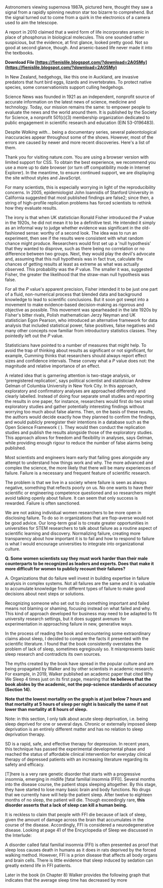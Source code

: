 
 
Astronomers viewing supernova 1987A, pictured here, thought they saw a signal from a rapidly spinning neutron star too bizarre to comprehend. But the signal turned out to come from a quirk in the electronics of a camera used to aim the telescope.
 
A report in 2010 claimed that a weird form of life incorporates arsenic in place of phosphorus in biological molecules. This one sounded rather suspicious, but the evidence, at first glance, looked pretty good. Not so good at second glance, though. And arsenic-based life never made it into the textbooks.
 
**Download File  [https://fienislile.blogspot.com/?download=2A0SMy](https://fienislile.blogspot.com/?download=2A0SMy)**


 
In New Zealand, hedgehogs, like this one in Auckland, are invasive predators that hunt bird eggs, lizards and invertebrates. To protect native species, some conservationists support culling hedgehogs.
 
Science News was founded in 1921 as an independent, nonprofit source of accurate information on the latest news of science, medicine and technology. Today, our mission remains the same: to empower people to evaluate the news and the world around them. It is published by the Society for Science, a nonprofit 501(c)(3) membership organization dedicated to public engagement in scientific research and education (EIN 53-0196483).
 
Despite *Walking with...* being a documentary series, several paleontological inaccuracies appear throughout some of the shows. However, most of the errors are caused by newer and more recent discoveries. Here's a list of them.
 
Thank you for visiting nature.com. You are using a browser version with limited support for CSS. To obtain the best experience, we recommend you use a more up to date browser (or turn off compatibility mode in Internet Explorer). In the meantime, to ensure continued support, we are displaying the site without styles and JavaScript.
 
For many scientists, this is especially worrying in light of the reproducibility concerns. In 2005, epidemiologist John Ioannidis of Stanford University in California suggested that most published findings are false2; since then, a string of high-profile replication problems has forced scientists to rethink how they evaluate results.

The irony is that when UK statistician Ronald Fisher introduced the *P* value in the 1920s, he did not mean it to be a definitive test. He intended it simply as an informal way to judge whether evidence was significant in the old-fashioned sense: worthy of a second look. The idea was to run an experiment, then see if the results were consistent with what random chance might produce. Researchers would first set up a 'null hypothesis' that they wanted to disprove, such as there being no correlation or no difference between two groups. Next, they would play the devil's advocate and, assuming that this null hypothesis was in fact true, calculate the chances of getting results at least as extreme as what was actually observed. This probability was the *P* value. The smaller it was, suggested Fisher, the greater the likelihood that the straw-man null hypothesis was false.
 
For all the *P* value's apparent precision, Fisher intended it to be just one part of a fluid, non-numerical process that blended data and background knowledge to lead to scientific conclusions. But it soon got swept into a movement to make evidence-based decision-making as rigorous and objective as possible. This movement was spearheaded in the late 1920s by Fisher's bitter rivals, Polish mathematician Jerzy Neyman and UK statistician Egon Pearson, who introduced an alternative framework for data analysis that included statistical power, false positives, false negatives and many other concepts now familiar from introductory statistics classes. They pointedly left out the *P* value.
 
Statisticians have pointed to a number of measures that might help. To avoid the trap of thinking about results as significant or not significant, for example, Cumming thinks that researchers should always report effect sizes and confidence intervals. These convey what a *P* value does not: the magnitude and relative importance of an effect.
 
A related idea that is garnering attention is two-stage analysis, or 'preregistered replication', says political scientist and statistician Andrew Gelman of Columbia University in New York City. In this approach, exploratory and confirmatory analyses are approached differently and clearly labelled. Instead of doing four separate small studies and reporting the results in one paper, for instance, researchers would first do two small exploratory studies and gather potentially interesting findings without worrying too much about false alarms. Then, on the basis of these results, the authors would decide exactly how they planned to confirm the findings, and would publicly preregister their intentions in a database such as the Open Science Framework ( ). They would then conduct the replication studies and publish the results alongside those of the exploratory studies. This approach allows for freedom and flexibility in analyses, says Gelman, while providing enough rigour to reduce the number of false alarms being published.
 
Most scientists and engineers learn early that failing goes alongside any attempt to understand how things work and why. The more advanced and complex the science, the more likely that there will be many experiences of failure. Failure is a necessary and frequent feature of scientific research.
 
The problem is that we live in a society where failure is seen as always negative, something that reflects poorly on us. No one wants to have their scientific or engineering competence questioned and so researchers might avoid talking openly about failure. It can seem that only success is rewarded. Failure is often sanctioned.
 
We are not asking individual women researchers to be more open in disclosing failure. To do so in organizations that are flop-averse would not be good advice. Our long-term goal is to create greater opportunities in universities for STEM researchers to talk about failure as a routine aspect of scientific learning and discovery. Normalizing failure, creating more transparency about how important it is to fail and how to respond to failure is what I would encourage universities to integrate into organizational culture.
 
**Q. Some women scientists say they must work harder than their male counterparts to be recognized as leaders and experts. Does that make it more difficult for women to publicly recount their failures?**
 
A. Organizations that do failure well invest in building expertise in failure analysis in complex systems. Not all failures are the same and it is valuable to accumulate knowledge from different types of failure to make good decisions about next steps or solutions.
 
Recognizing someone who set out to do something important and failed means not blaming or shaming, focusing instead on what failed and why. This kind of approach developed for business may need to be adapted to fit university research settings, but it does suggest avenues for experimentation in approaching failure in new, generative ways.
 
In the process of reading the book and encountering some extraordinary claims about sleep, I decided to compare the facts it presented with the scientific literature. I found that the book consistently overstates the problem of lack of sleep, sometimes egregiously so. It misrepresents basic sleep research and contradicts its own sources.
 
The myths created by the book have spread in the popular culture and are being propagated by Walker and by other scientists in academic research. For example, in 2019, Walker published an academic paper that cited Why We Sleep 4 times just on its first page, meaning that **he believes that the book abides by the academic, not the pop-science standards of accuracy (Section 14).**
 
**Note that the lowest mortality on the graph is at just below 7 hours and that mortality at 5 hours of sleep per night is basically the same if not lower than mortality at 8 hours of sleep.**
 
Note: in this section, I only talk about acute sleep deprivation, i.e. being sleep deprived for one or several days. Chronic or externally imposed sleep deprivation is an entirely different matter and has no relation to sleep deprivation therapy.
 
SD is a rapid, safe, and effective therapy for depression. In recent years, this technique has passed the experimental developmental phase and reached the status of affordable clinical intervention for everyday clinical therapy of depressed patients with an increasing literature regarding its safety and efficacy.
 
[T]here is a very rare genetic disorder that starts with a progressive insomnia, emerging in midlife [fatal familial insomnia (FFI)]. Several months into the disease course, the patient stops sleeping altogether. By this stage, they have started to lose many basic brain and body functions. No drugs that we currently have will help the patient sleep. After twelve to eighteen months of no sleep, the patient will die. Though exceedingly rare, **this disorder asserts that a lack of sleep can kill a human being.**
 
It is reckless to claim that people with FFI die because of lack of sleep, given the amount of damage across the brain that accumulates in the course of the disease. Accordingly, FFI is considered a neurodegenerative disease. Looking at page 41 of the Encyclopedia of Sleep we discussed in the Interlude:
 
A disorder called fatal familial insomnia (FFI) is often presented as proof that sleep loss causes death in humans as it does in rats deprived by the forced walking method. However, FFI is a prion disease that affects all body organs and brain cells. There is little evidence that sleep induced by sedation can greatly extend life in FFI patients.
 
Later in the book (in Chapter 8) Walker provides the following graph that indicates that the average sleep time has decreased by more